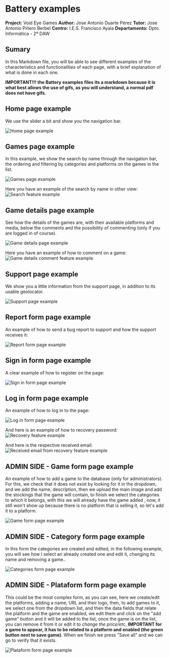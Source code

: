 # Battery examples
**Project:** Void Eye Games
**Author:** Jose Antonio Duarte Pérez
**Tutor:** Jose Antonio Piñero Berbel
**Centro:** I.E.S. Francisco Ayala
**Departamento:** Dpto. Informática - 2º DAW

## Sumary
In this Markdown file, you will be able to see different examples of the characteristics and functionalities of each page, with a brief explanation of what is done in each one.

**IMPORTANT!!! the Battery examples files its a markdown because it is what best allows the use of gifs, as you will understand, a normal pdf does not have gifs.**

## Home page example
We use the slider a bit and show you the navigation bar.

![Home page example](medias/HomePageExample.gif)

## Games page example
In this example, we show the search by name through the navigation bar, the ordering and filtering by categories and platforms on the games in the list.

![Games page example](medias/GamesPageExample.gif)

Here you have an example of the search by name in other view:
![Search feature example](medias/features/SearchByNameFeatureExample.gif)

## Game details page example
See how the details of the games are, with their available platforms and media, below the comments and the possibility of commenting (only if you are logged in of course).

![Game details page example](medias/GameDetailsPageExample.gif)

Here you have an example of how to comment on a game:
![Game details comment feature example](medias/features/CommentFeatureExample.gif)

## Support page example
We show you a little information from the support page, in addition to its usable geolocator.

![Support page example](medias/SupportPageExample.gif)

## Report form page example
An example of how to send a bug report to support and how the support receives it:

![Report form page example](medias/ReportFormPageExample.gif)

## Sign in form page example
A clear example of how to register on the page:

![Sign in form page example](medias/SignInPageExample.gif)

## Log in form page example
An example of how to log in to the page:

![Log in form page example](medias/LoginPageExample.gif)

And here is an example of how to recovery password:
![Recovery feature example](medias/features/RecoveryPasswordFeatureExample.gif)

And here is the respective received email:
![Received email from recovery feature example](medias/features/ReceivedRecoveryPasswordImage.png)

## ADMIN SIDE - Game form page example
An example of how to add a game to the database (only for administrators).
For this, we check that it does not exist by looking for it in the dropdown, and we add the name, description, then we upload the main image and add the stockings that the game will contain, to finish we select the categories to which it belongs, with this we will already have the game added , now, it still won't show up because there is no platform that is selling it, so let's add it to a platform.

![Game form page example](medias/GameFormPageExample.gif)

## ADMIN SIDE - Category form page example
In this form the categories are created and edited, in the following example, you will see how I select an already created one and edit it, changing its name and removing a game..

![Categories form page example](medias/CategoriesFormPageExample.gif)

## ADMIN SIDE - Plataform form page example
This could be the most complex form, as you can see, here we create/edit the platforms, adding a name, URL and their logo, then, to add games to it, we select one from the dropdown list, and then the data fields that relate the platform and the game are enabled, we edit them and click on the "add game" button and it will be added to the list, once the game is on the list, you can remove it from it or edit it to _change the price/etc_, **IMPORTANT for a game to appear, it has to be related to a platform and enabled (the green button next to save game)**. When we finish we press "Save all" and we can go to verify that it exists.

![Plataform form page example](medias/PlataformFormPageExample.gif)